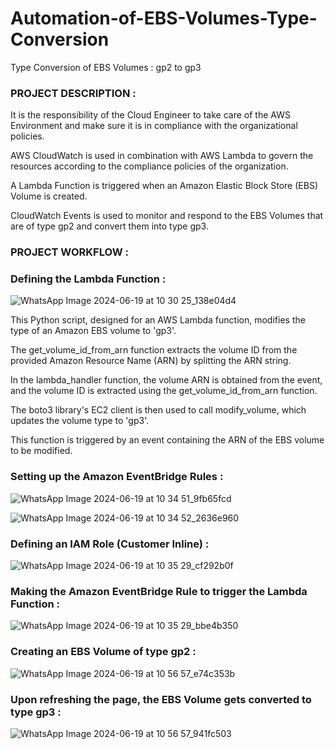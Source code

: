 # Automation-of-EBS-Volumes-Type-Conversion
Type Conversion of EBS Volumes : gp2 to gp3


### PROJECT DESCRIPTION :

It is the responsibility of the Cloud Engineer to take care of the AWS Environment and make sure it is in compliance with the organizational policies.

AWS CloudWatch is used in combination with AWS Lambda to govern the resources according to the compliance policies of the organization.

A Lambda Function is triggered when an Amazon Elastic Block Store (EBS) Volume is created.

CloudWatch Events is used to monitor and respond to the EBS Volumes that are of type gp2 and convert them into type gp3.


### PROJECT WORKFLOW :

### Defining the Lambda Function :


![WhatsApp Image 2024-06-19 at 10 30 25_138e04d4](https://github.com/vighas-ks-16/Automation-of-EBS-Volumes-Type-Conversion/assets/107311113/3de86493-a960-420d-ad47-b0c68bbbe87e)



This Python script, designed for an AWS Lambda function, modifies the type of an Amazon EBS volume to 'gp3'. 

The get_volume_id_from_arn function extracts the volume ID from the provided Amazon Resource Name (ARN) by splitting the ARN string. 

In the lambda_handler function, the volume ARN is obtained from the event, and the volume ID is extracted using the get_volume_id_from_arn function. 

The boto3 library's EC2 client is then used to call modify_volume, which updates the volume type to 'gp3'. 

This function is triggered by an event containing the ARN of the EBS volume to be modified.


### Setting up the Amazon EventBridge Rules :

![WhatsApp Image 2024-06-19 at 10 34 51_9fb65fcd](https://github.com/vighas-ks-16/Automation-of-EBS-Volumes-Type-Conversion/assets/107311113/62025022-d83d-47ab-94ac-2b2d9e59fe0b)


![WhatsApp Image 2024-06-19 at 10 34 52_2636e960](https://github.com/vighas-ks-16/Automation-of-EBS-Volumes-Type-Conversion/assets/107311113/f89cf62f-8cab-4234-a610-d9fc3020856f)


### Defining an IAM Role (Customer Inline) :

![WhatsApp Image 2024-06-19 at 10 35 29_cf292b0f](https://github.com/vighas-ks-16/Automation-of-EBS-Volumes-Type-Conversion/assets/107311113/f13b8ab8-7a12-4f2d-b276-5b1e7068b743)


### Making the Amazon EventBridge Rule to trigger the Lambda Function :

![WhatsApp Image 2024-06-19 at 10 35 29_bbe4b350](https://github.com/vighas-ks-16/Automation-of-EBS-Volumes-Type-Conversion/assets/107311113/9891ec64-9662-4a19-b504-4a60d04bbe73)


### Creating an EBS Volume of type gp2 :

![WhatsApp Image 2024-06-19 at 10 56 57_e74c353b](https://github.com/vighas-ks-16/Automation-of-EBS-Volumes-Type-Conversion/assets/107311113/f70b9596-b0d6-4a71-9168-ba82cfd2b56a)


### Upon refreshing the page, the EBS Volume gets converted to type gp3 :

![WhatsApp Image 2024-06-19 at 10 56 57_941fc503](https://github.com/vighas-ks-16/Automation-of-EBS-Volumes-Type-Conversion/assets/107311113/e7ac6f34-ed93-4c12-a90a-647f8154a310)






